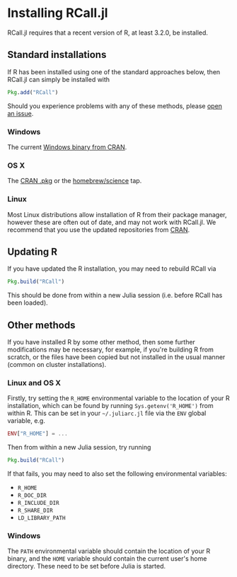 # Installing RCall.jl

RCall.jl requires that a recent version of R, at least 3.2.0, be installed. 

## Standard installations

If R has been installed using one of the standard approaches below, then RCall.jl can simply be installed with
```julia
Pkg.add("RCall")
```
Should you experience problems with any of these methods, please [open an issue](https://github.com/JuliaStats/RCall.jl/issues/new).


### Windows
The current [Windows binary from CRAN](https://cran.r-project.org/bin/windows/base/).

### OS X
The [CRAN .pkg](https://cran.r-project.org/bin/macosx/) or the [homebrew/science](https://github.com/Homebrew/homebrew-science) tap.

### Linux
Most Linux distributions allow installation of R from their package manager, however these are often out of date, and may not work with RCall.jl. We recommend that you use the updated repositories from [CRAN](https://cran.r-project.org/bin/linux/).


## Updating R

If you have updated the R installation, you may need to rebuild RCall via
```julia
Pkg.build("RCall")
```
This should be done from within a new Julia session (i.e. before RCall has been loaded).


## Other methods

If you have installed R by some other method, then some further modifications may be necessary, for example, if you're building R from scratch, or the files have been copied but not installed in the usual manner (common on cluster installations).

### Linux and OS X
Firstly, try setting the `R_HOME` environmental variable to the location of your R installation, which can be found by running `Sys.getenv('R_HOME')` from within R. This can be set in your `~/.juliarc.jl` file via the `ENV` global variable, e.g.
```julia
ENV["R_HOME"] = ...
```
Then from within a new Julia session, try running
```julia
Pkg.build("RCall")
```

If that fails, you may need to also set the following environmental variables:

 * `R_HOME`
 * `R_DOC_DIR`
 * `R_INCLUDE_DIR`
 * `R_SHARE_DIR`
 * `LD_LIBRARY_PATH`


### Windows
The `PATH` environmental variable should contain the location of your R binary, and the `HOME` variable should contain the current user's home directory. These need to be set before Julia is started.

